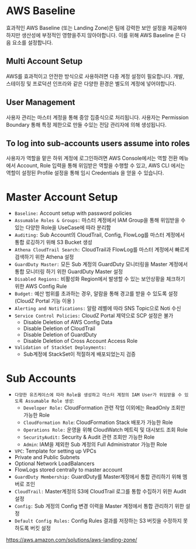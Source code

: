 # AWS Baseline
효과적인 AWS Baseline (또는 Landing Zone)은 팀에 강력한 보안 설정을 제공해야하지만 생산성에 부정적인 영향을주지 않아야합니다. 이를 위해 AWS Baseline 은 다음 요소를 설정합니다.

## Multi Account Setup
AWS를 효과적이고 안전한 방식으로 사용하려면 다중 계정 설정이 필요합니다. 개발, 스테이징 및 프로덕션 인프라와 같은 다양한 환경은 별도의 계정에 넣어야합니다.

## User Management
사용자 관리는 마스터 계정을 통해 중앙 집중식으로 처리됩니다. 사용자는 Permission Boundary 통해 특정 제한으로 만들 수있는 전담 관리자에 의해 생성됩니다.

## To log into sub-accounts users assume into roles
사용자가 역할을 맡은 하위 계정에 로그인하려면 AWS Console에서는 역할 전환 메뉴에서 Account, Role 입력을 통해 위임받은 역할을 수행할 수 있고, AWS CLI 에서는 역할이 설정된 Profile 설정을 통해 임시 Credentials 을 얻을 수 있습니다. 

# Master Account Setup

* `Baseline:` Account setup with password policies
* `Assumable Roles & Groups:` 마스터 계정에서 IAM Group을 통해 위임받을 수 있는 다양한 Role을 UseCase에 따라 분리함 
* `Auditing:` Sub Account의 CloudTrail, Config, FlowLog를 마스터 계정에서 통합 로깅하기 위해 S3 Bucket 생성 
* `Athena CloudTrail Search:` CloudTrail과 FlowLog를 마스터 계정에서 빠르게 검색하기 위한 Athena 설정
* `GuardDuty Master:` 모든 Sub 계정의 GuardDuty 모니터링을 Master 계정에서 통합 모니터링 하기 위한 GuardDuty Master 설정
* `Disabled Regions:` 비활성화 Region에서 발생할 수 있는 보안상황을 체크하기 위한 AWS Config Rule 
* `Budget:` 예산 범위를 초과하는 경우, 알람을 통해 경고를 받을 수 있도록 설정 (CloudZ Portal 기능 이용 )
* `Alerting and Notifications:`  알람 레벨에 따라 SNS Topic으로 Noti 수신
* `Service Control Policies:` CloudZ Portal 제약으로 SCP 설정은 불가
  * Disable Deletion of AWS Config Data
  * Disable Deletion of CloudTrail
  * Disable Deletion of GuardDuty
  * Disable Deletion of Cross Account Access Role
* `Validation of StackSet Deployments:`
  * Sub계정에 StackSet이 적절하게 배포되었는지 검증 

# Sub Accounts
* `다양한 유즈케이스에 따라 Role을 생성하고 마스터 계정의 IAM User가 위임받을 수 있도록 Assumable Role 생성`:
  * `Developer Role:` CloudFormation 관련 작업 이외에는 ReadOnly 조회만 가능한 Role
  * `CloudFormation Role`: CloudFormation Stack 배포가 가능한 Role
  * `Operations Role:`  운영을 위해 CloudWatch 메트릭 및 대시보드 조회 Role
  * `SecurityAudit:` Security & Audit 관련 조회만 가능한 Role 
  * `Admin`: IAM을 제외한 Sub 계정의 Full Administrator 가능한 Role 
 * `VPC`: Template for setting up VPCs
  * Private and Public Subnets
  * Optional Network LoadBalancers
  * FlowLogs stored centrally to master account
 * `GuardDuty Membership:` GuardDuty를 Master계정에서 통합 관리하기 위해 멤버로 조인
 * `CloudTrail:` Master계정의 S3에 CloudTrail 로그를 통합 수집하기 위한 Audit 설정 
 * `Config:` Sub 게정의 Config 변경 이력을 Master 계정에서 통합 관리하기 위한 설정 
 * `Default Config Rules:` Config Rules 결과를 저장하는 S3 버킷을 수정하지 못하도록 버킷 설정
 
 
 https://aws.amazon.com/solutions/aws-landing-zone/
